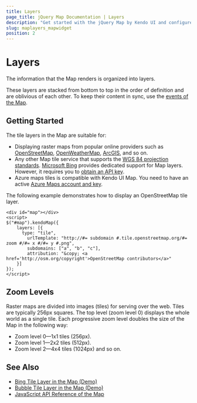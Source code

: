 ```yaml
---
title: Layers
page_title: jQuery Map Documentation | Layers
description: "Get started with the jQuery Map by Kendo UI and configure its tile layers."
slug: maplayers_mapwidget
position: 2
---
```


# Layers

The information that the Map renders is organized into layers.

These layers are stacked from bottom to top in the order of definition and are oblivious of each other. To keep their content in sync, use the [events of the Map](/api/javascript/dataviz/ui/map#events).

## Getting Started

The tile layers in the Map are suitable for:

* Displaying raster maps from popular online providers such as [OpenStreetMap](http://www.openstreetmap.org/), [OpenWeatherMap](http://openweathermap.org/), [ArcGIS](https://developers.arcgis.com/en/), and so on.
* Any other Map tile service that supports the [WGS 84 projection standards](https://en.wikipedia.org/wiki/World_Geodetic_System). [Microsoft Bing](https://msdn.microsoft.com/en-us/library/ff701713.aspx) provides dedicated support for Map layers. However, it requires you to [obtain an API key](https://msdn.microsoft.com/en-us/library/ff428642.aspx).
* Azure maps tiles is compatible with Kendo UI Map. You need to have an active [Azure Maps account and key](https://docs.microsoft.com/en-us/azure/azure-maps/how-to-manage-authentication).

The following example demonstrates how to display an OpenStreetMap tile layer.

    <div id="map"></div>
    <script>
    $("#map").kendoMap({
        layers: [{
          type: "tile",
            urlTemplate: "http://#= subdomain #.tile.openstreetmap.org/#= zoom #/#= x #/#= y #.png",
            subdomains: ["a", "b", "c"],
            attribution: "&copy; <a href='http://osm.org/copyright'>OpenStreetMap contributors</a>"
        }]
    });
    </script>

## Zoom Levels

Raster maps are divided into images (tiles) for serving over the web. Tiles are typically 256px squares. The top level (zoom level 0) displays the whole world as a single tile. Each progressive zoom level doubles the size of the Map in the following way:

- Zoom level 0&mdash;1x1 tiles (256px).
- Zoom level 1&mdash;2x2 tiles (512px).
- Zoom level 2&mdash;4x4 tiles (1024px) and so on.

## See Also

* [Bing Tile Layer in the Map (Demo)](https://demos.telerik.com/kendo-ui/map/bing)
* [Bubble Tile Layer in the Map (Demo)](https://demos.telerik.com/kendo-ui/map/bubble-layer)
* [JavaScript API Reference of the Map](/api/javascript/dataviz/ui/map)
